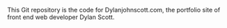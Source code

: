 This Git repository is the code for Dylanjohnscott.com, the portfolio site of front end web developer Dylan Scott.